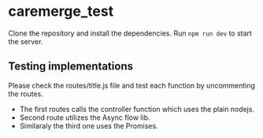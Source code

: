 # caremerge_test
Clone the repository and install the dependencies.
Run `npm run dev` to start the server.

## Testing implementations
Please check the routes/title.js file and test each function by uncommenting the routes.
- The first routes calls the controller function which uses the plain nodejs.
- Second route utilizes the Async flow lib.
- Similaraly the third one uses the Promises.


